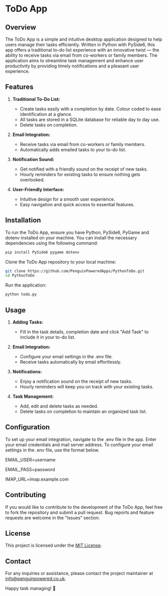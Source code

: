 # ToDo App

## Overview

The ToDo App is a simple and intuitive desktop application designed to help users manage their tasks efficiently. Written in Python with PySide6, this app offers a traditional to-do list experience with an innovative twist — the ability to receive tasks via email from co-workers or family members. The application aims to streamline task management and enhance user productivity by providing timely notifications and a pleasant user experience.

## Features

1. **Traditional To-Do List:**

   - Create tasks easily with a completion by date. Colour coded to ease identification at a glance.
   - All tasks are stored in a SQLite database for reliable day to day use.
   - Delete tasks on completion.

2. **Email Integration:**

   - Receive tasks via email from co-workers or family members.
   - Automatically adds emailed tasks to your to-do list.

3. **Notification Sound:**

   - Get notified with a friendly sound on the receipt of new tasks.
   - Hourly reminders for existing tasks to ensure nothing gets overlooked.

4. **User-Friendly Interface:**
   - Intuitive design for a smooth user experience.
   - Easy navigation and quick access to essential features.

## Installation

To run the ToDo App, ensure you have Python, PySide6, PyGame and dotenv installed on your machine. You can install the necessary dependencies using the following command:

```bash
pip install PySide6 pygame dotenv
```

Clone the ToDo App repository to your local machine:

```bash
git clone https://github.com/PenguinPoweredApps/PythonToDo.git
cd PythonToDo
```

Run the application:

```bash
python todo.py
```

## Usage

1. **Adding Tasks:**

   - Fill in the task details, completion date and click "Add Task" to include it in your to-do list.

2. **Email Integration:**

   - Configure your email settings in the .env file.
   - Receive tasks automatically by email effortlessly.

3. **Notifications:**

   - Enjoy a notification sound on the receipt of new tasks.
   - Hourly reminders will keep you on track with your existing tasks.

4. **Task Management:**
   - Add, edit and delete tasks as needed.
   - Delete tasks on completion to maintain an organized task list.

## Configuration

To set up your email integration, navigate to the .env file in the app. Enter your email credentials and mail server address.
To configure your email settings in the .env file, use the format below.

EMAIL_USER=username

EMAIL_PASS=password

IMAP_URL=imap.example.com

## Contributing

If you would like to contribute to the development of the ToDo App, feel free to fork the repository and submit a pull request. Bug reports and feature requests are welcome in the "Issues" section.

## License

This project is licensed under the [MIT License](LICENSE).

## Contact

For any inquiries or assistance, please contact the project maintainer at [info@penguinpowered.co.uk](mailto:info@penguinpowered.co.uk).

Happy task managing! 🚀
